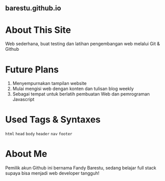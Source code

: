 ## barestu.github.io

# About This Site
Web sederhana, buat testing dan latihan pengembangan web melalui Git & Github

# Future Plans
1. Menyempurnakan tampilan website
2. Mulai mengisi web dengan konten dan tulisan blog weekly
3. Sebagai tempat untuk berlatih pembuatan Web dan pemrograman Javascript

# Used Tags & Syntaxes
`html`
`head`
`body`
`header`
`nav`
`footer`


# About Me
Pemilik akun Github ini bernama Fandy Barestu, sedang belajar full stack supaya bisa menjadi web developer tangguh!
